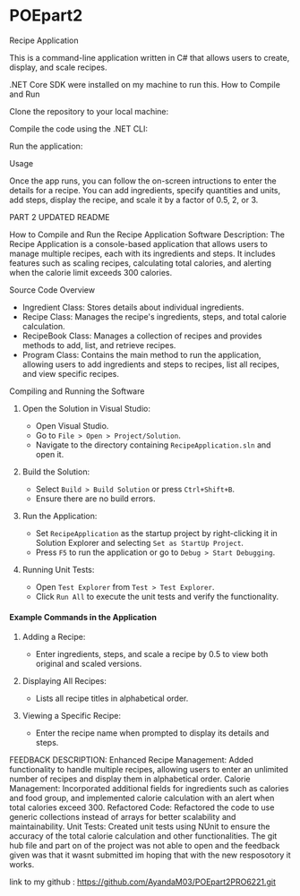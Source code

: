# POEpart2
Recipe Application

This is a command-line application written in C# that allows users to create, display, and scale recipes.

.NET Core SDK were installed on my machine to run this.
How to Compile and Run

Clone the repository to your local machine:

Compile the code using the .NET CLI:

Run the application:

Usage

Once the app runs, you can follow the on-screen intructions to enter the details for a recipe. You can add ingredients, specify quantities and units, add steps, display the recipe, and scale it by a factor of 0.5, 2, or 3.

PART 2 UPDATED README 

How to Compile and Run the Recipe Application Software
Description:
The Recipe Application is a console-based application that allows users to manage multiple recipes, each with its ingredients and steps. It includes features such as scaling recipes, calculating total calories, and alerting when the calorie limit exceeds 300 calories.

Source Code Overview

- Ingredient Class: Stores details about individual ingredients.
- Recipe Class: Manages the recipe's ingredients, steps, and total calorie calculation.
- RecipeBook Class: Manages a collection of recipes and provides methods to add, list, and retrieve recipes.
- Program Class: Contains the main method to run the application, allowing users to add ingredients and steps to recipes, list all recipes, and view specific recipes.

Compiling and Running the Software

1. Open the Solution in Visual Studio:
   - Open Visual Studio.
   - Go to `File > Open > Project/Solution`.
   - Navigate to the directory containing `RecipeApplication.sln` and open it.

2. Build the Solution:
   - Select `Build > Build Solution` or press `Ctrl+Shift+B`.
   - Ensure there are no build errors.

3. Run the Application:
   - Set `RecipeApplication` as the startup project by right-clicking it in Solution Explorer and selecting `Set as StartUp Project`.
   - Press `F5` to run the application or go to `Debug > Start Debugging`.

4. Running Unit Tests:
   - Open `Test Explorer` from `Test > Test Explorer`.
   - Click `Run All` to execute the unit tests and verify the functionality.

#### Example Commands in the Application

1. Adding a Recipe:
   - Enter ingredients, steps, and scale a recipe by 0.5 to view both original and scaled versions.

2. Displaying All Recipes:
   - Lists all recipe titles in alphabetical order.

3. Viewing a Specific Recipe:
   - Enter the recipe name when prompted to display its details and steps.

FEEDBACK DESCRIPTION:
Enhanced Recipe Management:
Added functionality to handle multiple recipes, allowing users to enter an unlimited number of recipes and display them in alphabetical order.
Calorie Management:
Incorporated additional fields for ingredients such as calories and food group, and implemented calorie calculation with an alert when total calories exceed 300.
Refactored Code:
Refactored the code to use generic collections instead of arrays for better scalability and maintainability.
Unit Tests:
Created unit tests using NUnit to ensure the accuracy of the total calorie calculation and other functionalities.
The git hub file and part on of the project was not able to open and the feedback given was that it wasnt submitted im hoping that with the new resposotory it works.

link to my github : https://github.com/AyandaM03/POEpart2PRO6221.git
